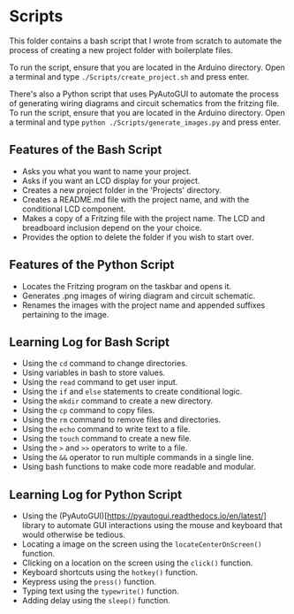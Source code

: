 # Scripts 

This folder contains a bash script that I wrote from scratch to automate the process of creating a new project folder with boilerplate files.

To run the script, ensure that you are located in the Arduino directory. Open a terminal and type `./Scripts/create_project.sh` and press enter.

There's also a Python script that uses PyAutoGUI to automate the process of generating wiring diagrams and circuit schematics from the fritzing file. To run the script, ensure that you are located in the Arduino directory. Open a terminal and type `python ./Scripts/generate_images.py` and press enter.

## Features of the Bash Script

- Asks you what you want to name your project.
- Asks if you want an LCD display for your project.
- Creates a new project folder in the 'Projects' directory.
- Creates a README.md file with the project name, and with the conditional LCD component.
- Makes a copy of a Fritzing file with the project name. The LCD and breadboard inclusion depend on the your choice.
- Provides the option to delete the folder if you wish to start over.

## Features of the Python Script

- Locates the Fritzing program on the taskbar and opens it.
- Generates .png images of wiring diagram and circuit schematic.
- Renames the images with the project name and appended suffixes pertaining to the image.

## Learning Log for Bash Script

- Using the `cd` command to change directories.
- Using variables in bash to store values.
- Using the `read` command to get user input.
- Using the `if` and `else` statements to create conditional logic.
- Using the `mkdir` command to create a new directory.
- Using the `cp` command to copy files.
- Using the `rm` command to remove files and directories.
- Using the `echo` command to write text to a file.
- Using the `touch` command to create a new file.
- Using the `>` and `>>` operators to write to a file.
- Using the `&&` operator to run multiple commands in a single line.
- Using bash functions to make code more readable and modular.

## Learning Log for Python Script

- Using the (PyAutoGUI)[https://pyautogui.readthedocs.io/en/latest/] library to automate GUI interactions using the mouse and keyboard that would otherwise be tedious.
- Locating a image on the screen using the `locateCenterOnScreen()` function.
- Clicking on a location on the screen using the `click()` function.
- Keyboard shortcuts using the `hotkey()` function.
- Keypress using the `press()` function.
- Typing text using the `typewrite()` function.
- Adding delay using the `sleep()` function.
